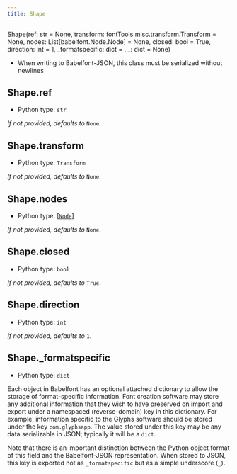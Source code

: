 ```yaml
---
title: Shape
---
```

Shape(ref: str = None, transform: fontTools.misc.transform.Transform = None, nodes: List[babelfont.Node.Node] = None, closed: bool = True, direction: int = 1, _formatspecific: dict = <factory>, _: dict = None)
* When writing to Babelfont-JSON, this class must be serialized without newlines
## Shape.ref

* Python type: `str`


*If not provided, defaults to* `None`.


## Shape.transform

* Python type: `Transform`


*If not provided, defaults to* `None`.


## Shape.nodes

* Python type: [[`Node`](Node.md)]


*If not provided, defaults to* `None`.


## Shape.closed

* Python type: `bool`


*If not provided, defaults to* `True`.


## Shape.direction

* Python type: `int`


*If not provided, defaults to* `1`.


## Shape._formatspecific

* Python type: `dict`


Each object in Babelfont has an optional attached dictionary to allow the storage
of format-specific information. Font creation software may store any additional
information that they wish to have preserved on import and export under a
namespaced (reverse-domain) key in this dictionary. For example, information
specific to the Glyphs software should be stored under the key `com.glyphsapp`.
The value stored under this key may be any data serializable in JSON; typically
it will be a `dict`.

Note that there is an important distinction between the Python object format
of this field and the Babelfont-JSON representation. When stored to JSON, this key
is exported not as `_formatspecific` but as a simple underscore (`_`).



